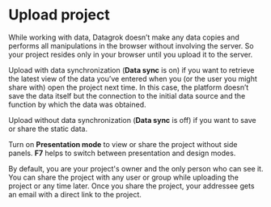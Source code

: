 # Upload project

While working with data, Datagrok doesn’t make any data copies and performs all
manipulations in the browser without involving the server. So your project
resides only in your browser until you upload it to the server.

Upload with data synchronization (**Data sync** is on) if you want to retrieve
the latest view of the data you’ve entered when you (or the user you might share
with) open the project next time. In this case, the platform doesn’t save the
data itself but the connection to the initial data source and the function by
which the data was obtained.

Upload without data synchronization (**Data sync** is off) if you want to save
or share the static data.

Turn on **Presentation mode** to view or share the project without side panels.
**F7** helps to switch between presentation and design modes.

By default, you are your project's owner and the only person who can see it. You
can share the project with any user or group while uploading the project or any
time later. Once you share the project, your addressee gets an email with a
direct link to the project.
